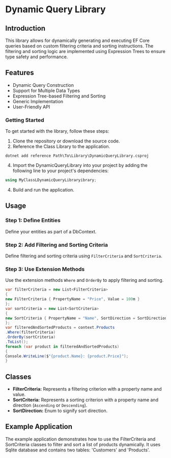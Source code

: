 
# Dynamic Query Library
## Introduction
This library allows for dynamically generating and executing EF Core queries based on custom filtering criteria and sorting instructions. The filtering and sorting logic are implemented using Expression Trees to ensure type safety and performance.
## Features
- Dynamic Query Construction
- Support for Multiple Data Types
- Expression Tree-based Filtering and Sorting
- Generic Implementation
- User-Friendly API


### Getting Started

To get started with the library, follow these steps:

1. Clone the repository or download the source code.
2. Reference the Class Library to the application.
```
dotnet add reference Path\To\Library\DynamicQueryLibrary.csproj
```
4. Import the DynamicQueryLibrary into your project by adding the following line to your project's dependencies:
```csharp
using MyClassLDynamicQueryLibraryibrary;
```
4. Build and run the application.


## Usage
### Step 1: Define Entities
Define your entities as part of a DbContext.
### Step 2: Add Filtering and Sorting Criteria
Define filtering and sorting criteria using `FilterCriteria` and `SortCriteria`.
### Step 3: Use Extension Methods
Use the extension methods `Where` and `OrderBy` to apply filtering and sorting.
```csharp
var filterCriteria = new List<FilterCriteria>
{
new FilterCriteria { PropertyName = "Price", Value = 100m }
};
var sortCriteria = new List<SortCriteria>
{
new SortCriteria { PropertyName = "Name", SortDirection = SortDirection.Ascending }
};
var filteredAndSortedProducts = context.Products
.Where(filterCriteria)
.OrderBy(sortCriteria)
.ToList();
foreach (var product in filteredAndSortedProducts)
{
Console.WriteLine($"{product.Name}: {product.Price}");
}
```
## Classes
- **FilterCriteria:** Represents a filtering criterion with a property name and value.
- **SortCriteria:** Represents a sorting criterion with a property name and direction (`Ascending` or `Descending`).
- **SortDirection:** Enum to signify sort direction.


## Example Application
The example application demonstrates how to use the FilterCriteria and SortCriteria classes to filter and sort a list of products dynamically. It uses Sqlite database and contains two tables: 'Customers' and 'Products'. 